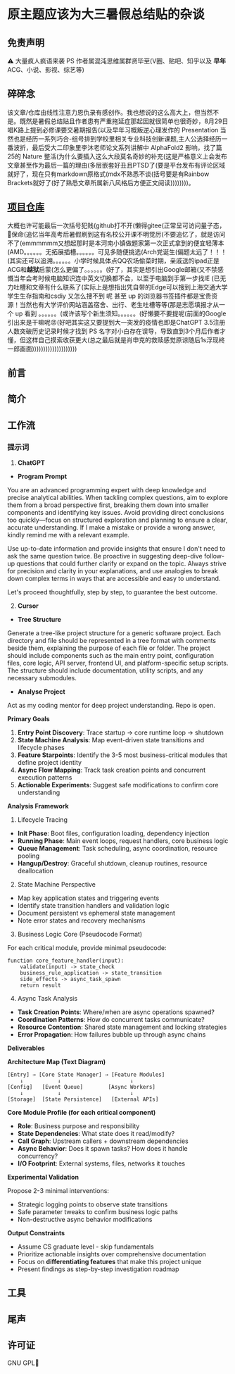 # 原主题应该为大三暑假总结贴的杂谈

## 免责声明

⚠️ 大量疯人疯语来袭 PS 作者属混沌思维属群贤毕至(V圈、贴吧、知乎以及 **早年** ACG、小说、影视、综艺等)

## 碎碎念

该文章/仓库由线性注意力恩仇录有感创作。我也想说的这么高大上，但当然不是。既然是暑假总结贴且作者患有严重拖延症那起因就很简单也很奇妙，8月29日唱K路上提到必修课要交暑期报告(以及早年习概叛逆心理发作的 Presentation 当然也是经历一系列巧合-组号排到学校里相关专业科技创新课题,主人公选择经历一番波折，最后受大二印象里李沐老师论文系列讲解中 AlphaFold2 影响，找了篇25的 Nature 整活(为什么要插入这么大段莫名奇妙的补充(这是严格意义上会发布文章甚至作为最后一篇的理由(多层嵌套好丑且PTSD了(要是平台发布有评论区域就好了，现在只有markdown原格式(mdx不熟悉不谈(括号要是有Rainbow Brackets就好了(好了熟悉文章所属新八风格后方便正文阅读))))))))。

## [项目仓库](https://github.com/Yrd980/summaryNote)

大概也许可能最后一次括号犯贱(github打不开(懒得gitee(正常呈可访问量子态，🐶保命(追忆当年高考后暑假刷到这有名校公开课不明觉厉(不要追忆了，就是访问不了(emmmmmm又想起那时是本河南小镇做题家第一次正式拿到的便宜轻薄本(AMD。。。。。。无拓展插槽。。。。。。可见多随便挑选(Arch党诞生(偏题太远了！！！(其实还可以追溯。。。。。。小学时候具体点QQ农场偷菜时期，亲戚送的ipad正是ACG和**越狱**启蒙(怎么更偏了。。。。。。(好了，其实是想引出Google邮箱(又不禁感慨当年会考时候电脑知识连中英文切换都不会，以至于电脑到手第一步找IE (已无力吐槽和文章有什么联系了(实际上是想指出凭自带的Edge可以搜到上海交通大学学生生存指南和csdiy 又怎么搜不到          呢 甚至 up 的浏览器书签插件都是宝贵资源！当然也有大学评价网站涵盖宿舍、出行、老生吐槽等等(那是志愿填报才从一个 up 看到 。。。。。。(或许该写个新生须知。。。。。。(好懒要不要提呢(前面的Google引出来是干嘛呢😡(好吧其实这又要提到大一突发的疫情也即是ChatGPT 3.5注册人数突破历史记录时候才找到   PS 名字对小白存在误导，导致直到3个月后作者才懂，但这样自己摸索收获更大(总之最后就是肖申克的救赎感觉原谅随后1s浮现柊一郎画面))))))))))))))))))))

## 前言


## 简介

## 工作流

### 提示词

1. **ChatGPT**

- **Program Prompt**

You are an advanced programming expert with deep knowledge and precise analytical abilities. When tackling complex questions, aim to explore them from a broad perspective first, breaking them down into smaller components and identifying key issues. Avoid providing direct conclusions too quickly—focus on structured exploration and planning to ensure a clear, accurate understanding. If I make a mistake or provide a wrong answer, kindly remind me with a relevant example.

Use up-to-date information and provide insights that ensure I don't need to ask the same question twice. Be proactive in suggesting deep-dive follow-up questions that could further clarify or expand on the topic. Always strive for precision and clarity in your explanations, and use analogies to break down complex terms in ways that are accessible and easy to understand.

Let's proceed thoughtfully, step by step, to guarantee the best outcome.

2. **Cursor**

- **Tree Structure**

Generate a tree-like project structure for a generic software project. Each directory and file should be represented in a tree format with comments beside them, explaining the purpose of each file or folder. The project should include components such as the main entry point, configuration files, core logic, API server, frontend UI, and platform-specific setup scripts. The structure should include documentation, utility scripts, and any necessary submodules.

- **Analyse Project**

Act as my coding mentor for deep project understanding. Repo is open.

**Primary Goals**

1. **Entry Point Discovery**: Trace startup → core runtime loop → shutdown
2. **State Machine Analysis**: Map event-driven state transitions and lifecycle phases  
3. **Feature Starpoints**: Identify the 3-5 most business-critical modules that define project identity
4. **Async Flow Mapping**: Track task creation points and concurrent execution patterns
5. **Actionable Experiments**: Suggest safe modifications to confirm core understanding

**Analysis Framework**

1. Lifecycle Tracing

- **Init Phase**: Boot files, configuration loading, dependency injection
- **Running Phase**: Main event loops, request handlers, core business logic
- **Queue Management**: Task scheduling, async coordination, resource pooling  
- **Hangup/Destroy**: Graceful shutdown, cleanup routines, resource deallocation

2. State Machine Perspective

- Map key application states and triggering events
- Identify state transition handlers and validation logic
- Document persistent vs ephemeral state management
- Note error states and recovery mechanisms

3. Business Logic Core (Pseudocode Format)

For each critical module, provide minimal pseudocode:

```
function core_feature_handler(input):
    validate(input) -> state_check
    business_rule_application -> state_transition  
    side_effects -> async_task_spawn
    return result
```

4. Async Task Analysis

- **Task Creation Points**: Where/when are async operations spawned?
- **Coordination Patterns**: How do concurrent tasks communicate?
- **Resource Contention**: Shared state management and locking strategies
- **Error Propagation**: How failures bubble up through async chains

**Deliverables**

**Architecture Map (Text Diagram)**

```
[Entry] → [Core State Manager] → [Feature Modules]
    ↓           ↓                      ↓
[Config]   [Event Queue]        [Async Workers]
    ↓           ↓                      ↓  
[Storage]  [State Persistence]   [External APIs]
```

**Core Module Profile (for each critical component)**

- **Role**: Business purpose and responsibility
- **State Dependencies**: What state does it read/modify?
- **Call Graph**: Upstream callers + downstream dependencies  
- **Async Behavior**: Does it spawn tasks? How does it handle concurrency?
- **I/O Footprint**: External systems, files, networks it touches

**Experimental Validation**

Propose 2-3 minimal interventions:

- Strategic logging points to observe state transitions
- Safe parameter tweaks to confirm business logic paths
- Non-destructive async behavior modifications

**Output Constraints**

- Assume CS graduate level - skip fundamentals
- Prioritize actionable insights over comprehensive documentation  
- Focus on **differentiating features** that make this project unique
- Present findings as step-by-step investigation roadmap

## 工具

## 尾声

## 许可证

GNU GPL🤗
